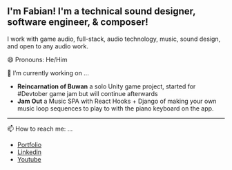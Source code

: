 ##  I'm Fabian! I'm a technical sound designer, software engineer, & composer!

 I work with game audio, full-stack, audio technology, music, sound design, and open to any audio work.
 
😄 Pronouns: He/Him

🔭 I’m currently working on ...
- **Reincarnation of Buwan** a solo Unity game project, started for #Devtober game jam but will continue afterwards
- **Jam Out** a Music SPA with React Hooks + Django of making your own music loop sequences to play to with the piano keyboard on the app.
-------------------
📫 How to reach me: ...
- [Portfolio](https://fabian-fabro.netlify.app/)
- [Linkedin](https://www.linkedin.com/in/fabian-fabro)
- [Youtube](https://www.youtube.com/firahfabe)


<!--
**Fihra/Fihra** is a ✨ _special_ ✨ repository because its `README.md` (this file) appears on your GitHub profile.


Here are some ideas to get you started:



- 👯 I’m looking to collaborate on ...
- 🤔 I’m looking for help with ...
- 💬 Ask me about ...


- ⚡ Fun fact: ...
-->
